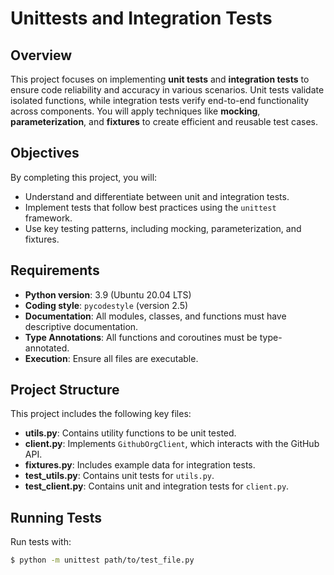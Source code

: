 # Unittests and Integration Tests

## Overview

This project focuses on implementing **unit tests** and **integration tests** to ensure code reliability and accuracy in various scenarios. Unit tests validate isolated functions, while integration tests verify end-to-end functionality across components. You will apply techniques like **mocking**, **parameterization**, and **fixtures** to create efficient and reusable test cases.

## Objectives

By completing this project, you will:
- Understand and differentiate between unit and integration tests.
- Implement tests that follow best practices using the `unittest` framework.
- Use key testing patterns, including mocking, parameterization, and fixtures.

## Requirements

- **Python version**: 3.9 (Ubuntu 20.04 LTS)
- **Coding style**: `pycodestyle` (version 2.5)
- **Documentation**: All modules, classes, and functions must have descriptive documentation.
- **Type Annotations**: All functions and coroutines must be type-annotated.
- **Execution**: Ensure all files are executable.

## Project Structure

This project includes the following key files:

- **utils.py**: Contains utility functions to be unit tested.
- **client.py**: Implements `GithubOrgClient`, which interacts with the GitHub API.
- **fixtures.py**: Includes example data for integration tests.
- **test_utils.py**: Contains unit tests for `utils.py`.
- **test_client.py**: Contains unit and integration tests for `client.py`.

## Running Tests

Run tests with:
```bash
$ python -m unittest path/to/test_file.py